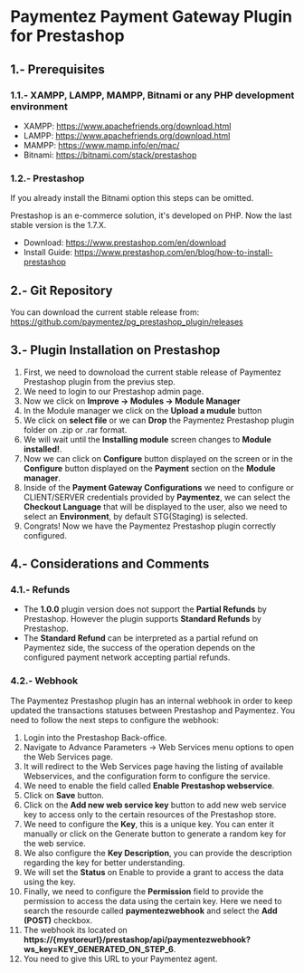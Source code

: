 # Paymentez Payment Gateway Plugin for Prestashop

## 1.- Prerequisites
### 1.1.- XAMPP, LAMPP, MAMPP, Bitnami or any PHP development environment
- XAMPP: https://www.apachefriends.org/download.html
- LAMPP: https://www.apachefriends.org/download.html
- MAMPP: https://www.mamp.info/en/mac/
- Bitnami: https://bitnami.com/stack/prestashop
### 1.2.- Prestashop
If you already install the Bitnami option this steps can be omitted.

Prestashop is an e-commerce solution, it's developed on PHP. Now the last stable version is the 1.7.X.
- Download: https://www.prestashop.com/en/download
- Install Guide: https://www.prestashop.com/en/blog/how-to-install-prestashop

## 2.- Git Repository
You can download the current stable release from: https://github.com/paymentez/pg_prestashop_plugin/releases

## 3.- Plugin Installation on Prestashop
1. First, we need to downoload the current stable release of Paymentez Prestashop plugin from the previus step.
2. We need to login to our Prestashop admin page.
3. Now we click on **Improve -> Modules -> Module Manager**
4. In the Module manager we click on the **Upload a mudule** button
5. We click on **select file** or we can **Drop** the Paymentez Prestashop plugin folder on .zip or .rar format.
6. We will wait until the **Installing module** screen changes to **Module installed!**.
7. Now we can click on **Configure** button displayed on the screen or in the **Configure** button displayed on the **Payment** section on the **Module manager**.
8. Inside of the **Payment Gateway Configurations** we need to configure or CLIENT/SERVER credentials provided by **Paymentez**, we can select the **Checkout Language** that will be displayed to the user, also we need to select an **Environment**, by default STG(Staging) is selected.
9. Congrats! Now we have the Paymentez Prestashop plugin correctly configured.

## 4.- Considerations and Comments
### 4.1.- Refunds
- The **1.0.0** plugin version does not support the **Partial Refunds** by Prestashop. However the plugin supports **Standard Refunds** by Prestashop. 
- The **Standard Refund** can be interpreted as a partial refund on Paymentez side, the success of the operation depends on the configured payment network accepting partial refunds.
### 4.2.- Webhook
The Paymentez Prestashop plugin has an internal webhook in order to keep updated the transactions statuses between Prestashop and Paymentez. You need to follow the next steps to configure the webhook:
  1. Login into the Prestashop Back-office.
  2. Navigate to Advance Parameters -> Web Services menu options to open the Web Services page.
  3. It will redirect to the Web Services page having the listing of available Webservices, and the configuration form to configure the service.
  4. We need to enable the field called **Enable Prestashop webservice**.
  5. Click on **Save** button.
  6. Click on the **Add new web service key** button to add new web service key to access only to the certain resources of the Prestashop store.
  7. We need to configure the **Key**, this is a unique key. You can enter it manually or click on the Generate button to generate a random key for the web service.
  8. We also configure the **Key Description**, you can provide the description regarding the key for better understanding.
  9. We will set the **Status** on Enable to provide a grant to access the data using the key.
  10. Finally, we need to configure the **Permission** field to provide the permission to access the data using the certain key. Here we need to search the resourde called **paymentezwebhook** and select the **Add (POST)** checkbox. 
  11. The webhook its located on **https://{mystoreurl}/prestashop/api/paymentezwebhook?ws_key=KEY_GENERATED_ON_STEP_6**. 
  12. You need to give this URL to your Paymentez agent.